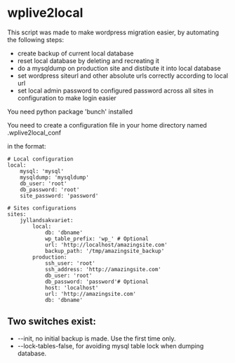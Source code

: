 # wplive2local
This script was made to make wordpress migration easier, by automating the
following steps:
* create backup of current local database
* reset local database by deleting and recreating it
* do a mysqldump on production site and distibute it into local database
* set wordpress siteurl and other absolute urls correctly according to local
  url
* set local admin password to configured password across all sites in
  configuration to make login easier

You need python package 'bunch' installed

You need to create a configuration file in your home directory named
.wplive2local_conf

in the format:
```
# Local configuration
local:
    mysql: 'mysql'
    mysqldump: 'mysqldump'
    db_user: 'root'
    db_password: 'root'
    site_password: 'password'

# Sites configurations
sites:
    jyllandsakvariet:
        local:
            db: 'dbname'
            wp_table_prefix: 'wp_' # Optional
            url: 'http://localhost/amazingsite.com'
            backup_path: '/tmp/amazingsite_backup'
        production:
            ssh_user: 'root'
            ssh_address: 'http://amazingsite.com'
            db_user: 'root'
            db_password: 'password'# Optional
            host: 'localhost'
            url: 'http://amazingsite.com'
            db: 'dbname'
```

## Two switches exist:
* --init, no initial backup is made. Use the first time only.
* --lock-tables-false, for avoiding mysql table lock when dumping database.
